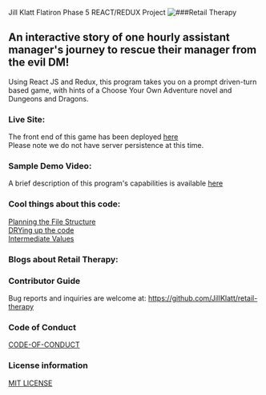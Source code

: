 Jill Klatt Flatiron Phase 5 REACT/REDUX Project
![###Retail Therapy](https://dev-to-uploads.s3.amazonaws.com/uploads/articles/lwkbe3g5imbftn2ihi3t.png)

## An interactive story of one hourly assistant manager's journey to rescue their manager from the evil DM!
Using React JS and Redux, this program takes you on a prompt driven-turn based game, with hints of a Choose Your Own Adventure novel and Dungeons and Dragons.

### Live Site:
The front end of this game has been deployed [here](https://retail-therapy.herokuapp.com/)
<br>
Please note we do not have server persistence at this time.

### Sample Demo Video:
A brief description of this program's capabilities is available [here](https://www.loom.com/share/7e18f782c6564cb6984da30bf3e7c9cd)

### Cool things about this code:
[Planning the File Structure](https://dev.to/jillklatt/beginning-to-react-12b0)<br>
[DRYing up the code](https://dev.to/jillklatt/better-than-good-enough-9an)<br>
[Intermediate Values](https://dev.to/jillklatt/never-stop-learning-403a)<br>


### Blogs about Retail Therapy:

### Contributor Guide
Bug reports and inquiries are welcome at: https://github.com/JillKlatt/retail-therapy

### Code of Conduct
[CODE-OF-CONDUCT](https://github.com/JillKlatt/retail-therapy/blob/main/CODE-OF-CONDUCT.md)

### License information
[MIT LICENSE](https://github.com/JillKlatt/retail-therapy/blob/main/LICENSE)

<!-- ### Install instructions for those who need it:
Fork and clone this repo and the backend repo found [here](https://github.com/JillKlatt/retail-therapy-api)
<br />

### In the API terminal:
Run:
<br />
```bundle install``` to install necessary gems
<br />
```rails db:migrate``` to create your backend tables
<br />
```rails db:seed``` to create Leaderboard seeds
<br />
```rails s``` to launch the backend API server
<br />

### In the React terminal:
Run:
<br />
```npm install yarn``` to install yarn locally
<br />
```yarn install``` to install the project dependencies
<br />
```yarn start``` which will launch the program and open it in your browser -->